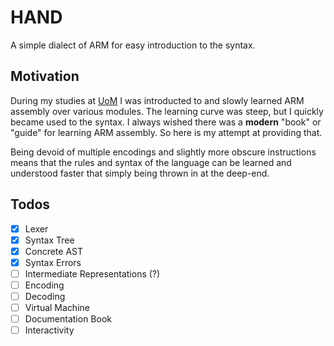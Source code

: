 # HAND

A simple dialect of ARM for easy introduction to the syntax.

## Motivation

During my studies at [UoM](https://www.manchester.ac.uk/) I was introducted to and slowly learned ARM assembly over various modules. The learning curve was steep, but I quickly became used to the syntax.
I always wished there was a **modern** "book" or "guide" for learning ARM assembly. So here is my attempt at providing that.

Being devoid of multiple encodings and slightly more obscure instructions means that the rules and syntax of the language can be learned and understood faster that simply being thrown in at the deep-end.

## Todos

- [x] Lexer
- [x] Syntax Tree
- [x] Concrete AST
- [x] Syntax Errors
- [ ] Intermediate Representations (?)
- [ ] Encoding
- [ ] Decoding
- [ ] Virtual Machine
- [ ] Documentation Book
- [ ] Interactivity